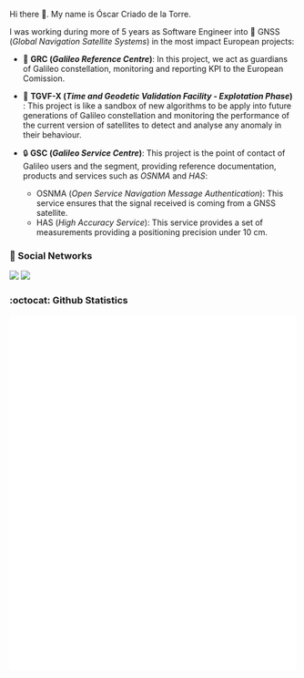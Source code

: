 Hi there 👋. My name is Óscar Criado de la Torre.

I was working during more of 5 years as Software Engineer into 📡 GNSS (_Global Navigation Satellite Systems_) in the most impact European projects:

* 🚓 __GRC (_Galileo Reference Centre_)__: In this project, we act as guardians of Galileo constellation, monitoring and reporting KPI to the European Comission.

* 🚀 __TGVF-X (_Time and Geodetic Validation Facility - Explotation Phase_)__ : This project is like a sandbox of new algorithms to be apply into future generations of Galileo constellation and monitoring the performance of the current version of satellites to detect and analyse any anomaly in their behaviour.

* 🔒 __GSC (_Galileo Service Centre_)__: This project is the point of contact of Galileo users and the segment, providing reference documentation, products and services such as _OSNMA_ and _HAS_:
  * OSNMA (_Open Service Navigation Message Authentication_): This service ensures that the signal received is coming from a GNSS satellite.
  * HAS (_High Accuracy Service_): This service provides a set of measurements providing a positioning precision under 10 cm.

### 🔗 Social Networks
<a href="www.linkedin.com/in/ocriado91" target="_blank"><img src="https://img.shields.io/badge/Linkedin-ocriado91-blue?logo=linkedin" /></a>
<a href="https://ocriado91.github.io/" target="_blank"><img src="https://img.shields.io/badge/Blog-Visit%20ocriado91.github.io-blue.svg" /></a>


### :octocat: Github Statistics
<p align="center">
  <img src="github-metrics.svg" alt="Metrics" width="600">
</p>